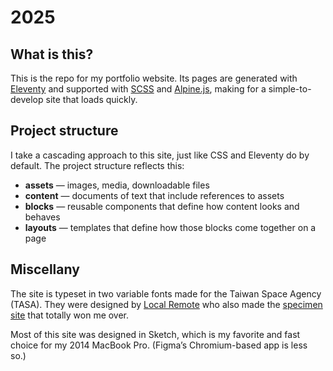 # 2025

## What is this?
This is the repo for my portfolio website. Its pages are generated with [Eleventy](https://11ty.dev) and supported with [SCSS](https://sass-lang.com) and [Alpine.js](https://alpinejs.dev), making for a simple-to-develop site that loads quickly.


## Project structure

I take a cascading approach to this site, just like CSS and Eleventy do by default. The project structure reflects this:

* **assets** — images, media, downloadable files
* **content** — documents of text that include references to assets
* **blocks** — reusable components that define how content looks and behaves
* **layouts** — templates that define how those blocks come together on a page



## Miscellany

The site is typeset in two variable fonts made for the Taiwan Space Agency (TASA). They were designed by [Local Remote](https://www.localremote.co/) who also made the [specimen site](https://www.localremote.co/tasa-typeface-collection) that totally won me over.

Most of this site was designed in Sketch, which is my favorite and fast choice for my 2014 MacBook Pro. (Figma’s Chromium-based app is less so.)
